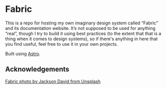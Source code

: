 # Fabric

This is a repo for hosting my own imaginary design system called “Fabric” and its documentation website. It’s not supposed to be used for anything “real”, though I try to build it using best practices (to the extent that that is a thing when it comes to design systems), so if there's anything in here that you find useful, feel free to use it in your own projects.

Built using [Astro](https://astro.build).

## Acknowledgements

[Fabric photo by Jackson David from Unsplash](https://unsplash.com/photos/yXZ8PKZFrIE)